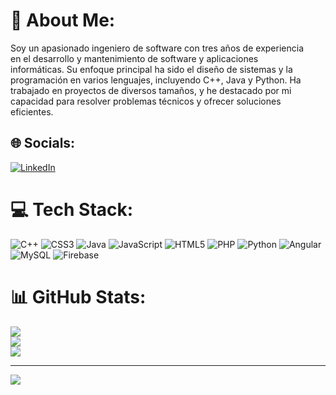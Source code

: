 # 💫 About Me:
Soy un apasionado ingeniero de software con tres años de experiencia <br>en el desarrollo y mantenimiento de software y aplicaciones <br>informáticas. Su enfoque principal ha sido el diseño de sistemas y la <br>programación en varios lenguajes, incluyendo C++, Java y Python. Ha <br>trabajado en proyectos de diversos tamaños, y he destacado por mi<br>capacidad para resolver problemas técnicos y ofrecer soluciones <br>eficientes.


## 🌐 Socials:
[![LinkedIn](https://img.shields.io/badge/LinkedIn-%230077B5.svg?logo=linkedin&logoColor=white)](https://linkedin.com/in/https://www.linkedin.com/in/johan-sebasti%C3%A1n-grisales-montoya-371911257/) 

# 💻 Tech Stack:
![C++](https://img.shields.io/badge/c++-%2300599C.svg?style=for-the-badge&logo=c%2B%2B&logoColor=white) ![CSS3](https://img.shields.io/badge/css3-%231572B6.svg?style=for-the-badge&logo=css3&logoColor=white) ![Java](https://img.shields.io/badge/java-%23ED8B00.svg?style=for-the-badge&logo=openjdk&logoColor=white) ![JavaScript](https://img.shields.io/badge/javascript-%23323330.svg?style=for-the-badge&logo=javascript&logoColor=%23F7DF1E) ![HTML5](https://img.shields.io/badge/html5-%23E34F26.svg?style=for-the-badge&logo=html5&logoColor=white) ![PHP](https://img.shields.io/badge/php-%23777BB4.svg?style=for-the-badge&logo=php&logoColor=white) ![Python](https://img.shields.io/badge/python-3670A0?style=for-the-badge&logo=python&logoColor=ffdd54) ![Angular](https://img.shields.io/badge/angular-%23DD0031.svg?style=for-the-badge&logo=angular&logoColor=white) ![MySQL](https://img.shields.io/badge/mysql-%2300000f.svg?style=for-the-badge&logo=mysql&logoColor=white) ![Firebase](https://img.shields.io/badge/Firebase-039BE5?style=for-the-badge&logo=Firebase&logoColor=white)
# 📊 GitHub Stats:
![](https://github-readme-stats.vercel.app/api?username=heysebas&theme=dark&hide_border=false&include_all_commits=true&count_private=true)<br/>
![](https://github-readme-streak-stats.herokuapp.com/?user=heysebas&theme=dark&hide_border=false)<br/>
![](https://github-readme-stats.vercel.app/api/top-langs/?username=heysebas&theme=dark&hide_border=false&include_all_commits=true&count_private=true&layout=compact)

---
[![](https://visitcount.itsvg.in/api?id=heysebas&icon=0&color=0)](https://visitcount.itsvg.in)

<!-- Proudly created with GPRM ( https://gprm.itsvg.in ) -->
